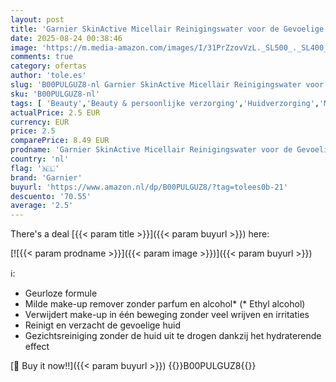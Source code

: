 ```yaml
---
layout: post
title: 'Garnier SkinActive Micellair Reinigingswater voor de Gevoelige Huid – Milde Gezichtsreiniging – Zachte Make-Up Remover - 400ml - Reinigt en verzacht de gevoelige huid'
date: 2025-08-24 00:38:46
image: 'https://m.media-amazon.com/images/I/31PrZzovVzL._SL500_._SL400_.jpg'
comments: true
category: ofertas
author: 'tole.es'
slug: 'B00PULGUZ8-nl Garnier SkinActive Micellair Reinigingswater voor de...'
sku: 'B00PULGUZ8-nl'
tags: [ 'Beauty','Beauty & persoonlijke verzorging','Huidverzorging','Make-upreinigingswater','Make-upremovers','garnier','🇳🇱', ]
actualPrice: 2.5 EUR
currency: EUR
price: 2.5
comparePrice: 8.49 EUR
prodname: 'Garnier SkinActive Micellair Reinigingswater voor de Gevoelige Huid – Milde Gezichtsreiniging – Zachte Make-Up Remover - 400ml - Reinigt en verzacht de gevoelige huid'
country: 'nl'
flag: '🇳🇱'
brand: 'Garnier'
buyurl: 'https://www.amazon.nl/dp/B00PULGUZ8/?tag=tolees0b-21'
descuento: '70.55'
average: '2.5'
---
```


There's a deal [{{< param title >}}]({{< param buyurl >}})  here:

[![{{< param prodname >}}]({{< param image >}})]({{< param buyurl >}})

ℹ️:

- Geurloze formule
- Milde make-up remover zonder parfum en alcohol* (* Ethyl alcohol)
- Verwijdert make-up in één beweging zonder veel wrijven en irritaties
- Reinigt en verzacht de gevoelige huid
- Gezichtsreiniging zonder de huid uit te drogen dankzij het hydraterende effect

[🛒 Buy it now!!]({{< param buyurl >}})
{{<world>}}B00PULGUZ8{{</world>}}
